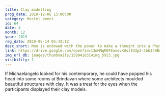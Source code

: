 ```yaml
---
title: Clay modelling
prog_date: 2019-12-08 15:00:00
category: Hostel event
id: 64
date: 8
month: 12
year: 2019
reg_date: 2020-05-14 05:42:12
desc_short: Man is endowed with the power to make a thought into a Physical reality. The surrealistic clay models by various participants was an evidence of man's creative genius within. 
link: https://drive.google.com/open?id=13mMNqM0FEavsvKUszfU3p2-5bKJ49BcR
img_url_db: images/thumbnails/1589418314img_5953.jpg
visibility: 1
---
```


If Michaelangelo looked for his contemporary, he could have popped his head into some rooms at Brindavan where some architects moulded beautiful structures with clay. It was a treat for the eyes when the participants displayed their clay models.